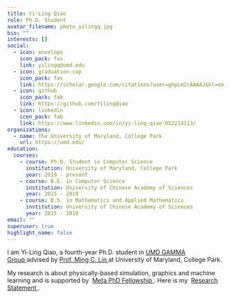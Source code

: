 ```yaml
---
title: Yi-Ling Qiao
role: Ph.D. Student
avatar_filename: photo_yilingq.jpg
bio: ""
interests: []
social:
  - icon: envelope
    icon_pack: fas
    link: yilingq@umd.edu
  - icon: graduation-cap
    icon_pack: fas
    link: https://scholar.google.com/citations?user=ghpLm2cAAAAJ&hl=en
  - icon: github
    icon_pack: fab
    link: https://github.com/YilingQiao
  - icon: linkedin
    icon_pack: fab
    link: https://www.linkedin.com/in/yi-ling-qiao-052214113/
organizations:
  - name: The University of Maryland, College Park
    url: https://umd.edu/
education:
  courses:
    - course: Ph.D. Student in Computer Science
      institution: University of Maryland, College Park
      year: 2019 - present
    - course: B.E. in Computer Science
      institution: University of Chinese Academy of Sciences
      year: 2015 - 2019
    - course: B.S. in Mathematics and Applied Mathematics
      institution: University of Chinese Academy of Sciences
      year: 2015 - 2019
email: ""
superuser: true
highlight_name: false
---
```

I am Yi-Ling Qiao, a fourth-year Ph.D. student in [UMD GAMMA Group ](https://gamma.umd.edu/)advised by [Prof. Ming C. Lin ](https://www.cs.umd.edu/~lin/)at University of Maryland, College Park.

My research is about physically-based simulation, graphics and machine learning and is supported by  [Meta PhD Fellowship ](https://research.facebook.com/blog/2023/4/announcing-the-2023-meta-research-phd-fellowship-award-winners/). Here is my  [Research Statement ](https://drive.google.com/file/d/1YyvnaUZosZhO9-4AkBYVas1sFKoMompT/view?usp=sharing).